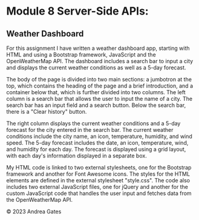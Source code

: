 # Module 8 Server-Side APIs:

## Weather Dashboard

For this assignment I have written a weather dashboard app, starting with HTML and using a Bootstrap framework, JavaScript and the OpenWeatherMap API. The dashboard includes a search bar to input a city and displays the current weather conditions as well as a 5-day forecast.

The body of the page is divided into two main sections: a jumbotron at the top, which contains the heading of the page and a brief introduction, and a container below that, which is further divided into two columns. The left column is a search bar that allows the user to input the name of a city. The search bar has an input field and a search button. Below the search bar, there is a "Clear history" button.

The right column displays the current weather conditions and a 5-day forecast for the city entered in the search bar. The current weather conditions include the city name, an icon, temperature, humidity, and wind speed. The 5-day forecast includes the date, an icon, temperature, wind, and humidity for each day. The forecast is displayed using a grid layout, with each day's information displayed in a separate box.

My HTML code is linked to two external stylesheets, one for the Bootstrap framework and another for Font Awesome icons. The styles for the HTML elements are defined in the external stylesheet "style.css". The code also includes two external JavaScript files, one for jQuery and another for the custom JavaScript code that handles the user input and fetches data from the OpenWeatherMap API.


© 2023 Andrea Gates
